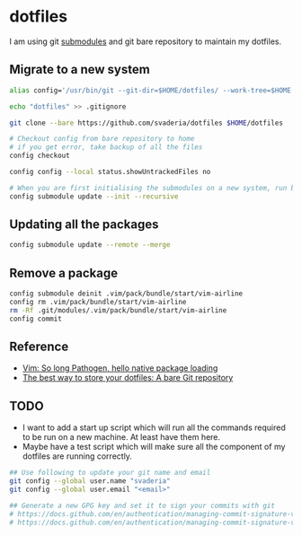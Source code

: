 # dotfiles

I am using git [submodules](https://git-scm.com/book/en/v2/Git-Tools-Submodules) and git bare repository to maintain my dotfiles.

## Migrate to a new system
```bash
alias config='/usr/bin/git --git-dir=$HOME/dotfiles/ --work-tree=$HOME'

echo "dotfiles" >> .gitignore

git clone --bare https://github.com/svaderia/dotfiles $HOME/dotfiles

# Checkout config from bare repository to home
# if you get error, take backup of all the files
config checkout

config config --local status.showUntrackedFiles no

# When you are first initialising the submodules on a new system, run below command
config submodule update --init --recursive
```

## Updating all the packages
```bash
config submodule update --remote --merge
```

## Remove a package
```bash
config submodule deinit .vim/pack/bundle/start/vim-airline
config rm .vim/pack/bundle/start/vim-airline
rm -Rf .git/modules/.vim/pack/bundle/start/vim-airline
config commit
```

## Reference

* [Vim: So long Pathogen, hello native package loading](https://shapeshed.com/vim-packages/)
* [The best way to store your dotfiles: A bare Git repository](https://www.atlassian.com/git/tutorials/dotfiles)

## TODO
* I want to add a start up script which will run all the commands required to be run on a new machine. At least have them here.
* Maybe have a test script which will make sure all the component of my dotfiles are running correctly.

```bash
## Use following to update your git name and email
git config --global user.name "svaderia"
git config --global user.email "<email>"

## Generate a new GPG key and set it to sign your commits with git
# https://docs.github.com/en/authentication/managing-commit-signature-verification/generating-a-new-gpg-key
# https://docs.github.com/en/authentication/managing-commit-signature-verification/telling-git-about-your-signing-key
```
